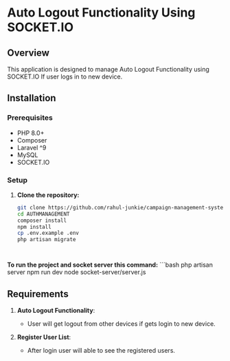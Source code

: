 # Auto Logout Functionality Using SOCKET.IO

## Overview

This application is designed to manage Auto Logout Functionality using SOCKET.IO If user logs in to new device.

## Installation

### Prerequisites

- PHP 8.0+
- Composer
- Laravel ^9
- MySQL 
- SOCKET.IO

### Setup

1. **Clone the repository:**

   ```bash
   git clone https://github.com/rahul-junkie/campaign-management-system.git
   cd AUTHMANAGEMENT
   composer install
   npm install
   cp .env.example .env
   php artisan migrate




**To run the project and socket server this command:**
    ```bash
    php artisan server
    npm run dev
    node socket-server/server.js


## Requirements

1. **Auto Logout Functionality**:
   - User will get logout from other devices if gets login to new device.

2. **Register User List**:
   - After login user will able to see the registered users.
